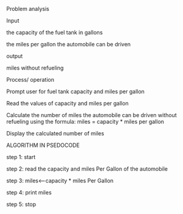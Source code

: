 Problem analysis

Input

the capacity of the fuel tank in gallons

the miles per gallon the automobile can be driven

output

miles without refueling

Process/ operation

Prompt user for fuel tank capacity and miles per gallon

Read the values of capacity and miles per gallon

Calculate the number of miles the automobile can be driven without refueling using the formula: miles = capacity * miles per gallon

Display the calculated number of miles

ALGORITHM IN PSEDOCODE

step 1: start

step 2: read the capacity and miles Per Gallon of the automobile

step 3: miles<--capacity * miles Per Gallon

step 4: print miles

step 5: stop
